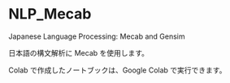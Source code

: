 # NLP_Mecab
Japanese Language Processing: Mecab and Gensim

日本語の構文解析に Mecab を使用します。

Colab で作成したノートブックは、Google Colab で実行できます。
